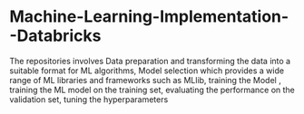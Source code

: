 # Machine-Learning-Implementation--Databricks
The repositories involves Data preparation and transforming the data into a suitable format for ML algorithms,  Model selection which provides a wide range of ML libraries and frameworks such as MLlib, training the Model , training the ML model on the training set, evaluating the performance on the validation set,  tuning the hyperparameters 
